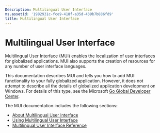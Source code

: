 ```yaml
---
Description: Multilingual User Interface
ms.assetid: '1982931c-fce9-418f-a35d-439b7b886fd9'
title: Multilingual User Interface
---
```


# Multilingual User Interface

Multilingual User Interface (MUI) enables the localization of user interfaces for globalized applications. MUI also supports the creation of resources for any number of user interface languages.

This documentation describes MUI and tells you how to add MUI functionality to your fully globalized application. However, it does not attempt to describe all the details of globalized application development on Windows. For details of this type, see the Microsoft [Go Global Developer Center](http://msdn.microsoft.com/goglobal).

The MUI documentation includes the following sections:

-   [About Multilingual User Interface](about-multilingual-user-interface.md)
-   [Using Multilingual User Interface](using-multilingual-user-interface.md)
-   [Multilingual User Interface Reference](multilingual-user-interface-reference.md)

 

 



